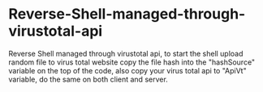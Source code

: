 # Reverse-Shell-managed-through-virustotal-api
Reverse Shell managed through virustotal api, to start the shell upload random file to virus total website copy the file hash  into the "hashSource" variable on the top of the code, also copy  your virus total api to "ApiVt" variable, do the same on both client and server.
